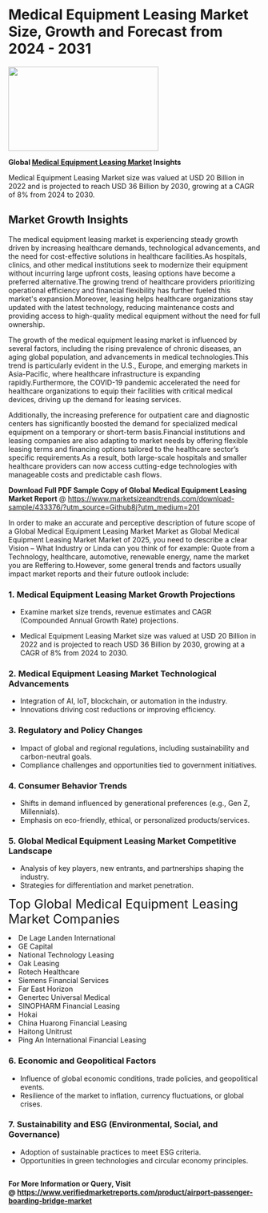 <H1>Medical Equipment Leasing Market Size, Growth and Forecast from 2024 - 2031</H1><img class="aligncenter size-medium wp-image-584254" src="https://thirdeyenews.in/wp-content/uploads/2024/09/Global-Market-Research-300x168.jpeg" alt="" width="300" height="168" /><p><strong>Global&nbsp;<a href="https://www.marketsizeandtrends.com/download-sample/433376/?utm_source=Github8j?utm_medium=201">Medical Equipment Leasing Market</a> Insights</strong></p><p>Medical Equipment Leasing Market size was valued at USD 20 Billion in 2022 and is projected to reach USD 36 Billion by 2030, growing at a CAGR of 8% from 2024 to 2030.</p><p><h2>Market Growth Insights</h2> <p>The medical equipment leasing market is experiencing steady growth driven by increasing healthcare demands, technological advancements, and the need for cost-effective solutions in healthcare facilities.As hospitals, clinics, and other medical institutions seek to modernize their equipment without incurring large upfront costs, leasing options have become a preferred alternative.The growing trend of healthcare providers prioritizing operational efficiency and financial flexibility has further fueled this market's expansion.Moreover, leasing helps healthcare organizations stay updated with the latest technology, reducing maintenance costs and providing access to high-quality medical equipment without the need for full ownership.</p> <p>The growth of the medical equipment leasing market is influenced by several factors, including the rising prevalence of chronic diseases, an aging global population, and advancements in medical technologies.This trend is particularly evident in the U.S., Europe, and emerging markets in Asia-Pacific, where healthcare infrastructure is expanding rapidly.Furthermore, the COVID-19 pandemic accelerated the need for healthcare organizations to equip their facilities with critical medical devices, driving up the demand for leasing services.</p> <p>Additionally, the increasing preference for outpatient care and diagnostic centers has significantly boosted the demand for specialized medical equipment on a temporary or short-term basis.Financial institutions and leasing companies are also adapting to market needs by offering flexible leasing terms and financing options tailored to the healthcare sector’s specific requirements.As a result, both large-scale hospitals and smaller healthcare providers can now access cutting-edge technologies with manageable costs and predictable cash flows.</p> <p><span class=""><strong>Download Full PDF Sample Copy of Global Medical Equipment Leasing Market Report</strong> @ <a href="https://www.marketsizeandtrends.com/download-sample/433376/?utm_source=Github8j?utm_medium=201" target="_blank">https://www.marketsizeandtrends.com/download-sample/433376/?utm_source=Github8j?utm_medium=201</a></span></p><p>In order to make an accurate and perceptive description of future scope of a Global&nbsp;Medical Equipment Leasing Market Market as Global&nbsp;Medical Equipment Leasing Market Market of 2025, you need to describe a clear Vision &ndash; What Industry or Linda can you think of for example: Quote from a Technology, healthcare, automotive, renewable energy, name the market you are Reffering to.However, some general trends and factors usually impact market reports and their future outlook include:</p><h3>1.&nbsp;<strong>Medical Equipment Leasing Market Growth Projections</strong></h3><ul><li>Examine market size trends, revenue estimates and CAGR (Compounded Annual Growth Rate) projections.</li><li><p>Medical Equipment Leasing Market size was valued at USD 20 Billion in 2022 and is projected to reach USD 36 Billion by 2030, growing at a CAGR of 8% from 2024 to 2030.</p></li></ul><h3>2.&nbsp;<strong>Medical Equipment Leasing Market Technological Advancements</strong></h3><ul><li>Integration of AI, IoT, blockchain, or automation in the industry.</li><li>Innovations driving cost reductions or improving efficiency.</li></ul><h3>3.&nbsp;<strong>Regulatory and Policy Changes</strong></h3><ul><li>Impact of global and regional regulations, including sustainability and carbon-neutral goals.</li><li>Compliance challenges and opportunities tied to government initiatives.</li></ul><h3>4.&nbsp;<strong>Consumer Behavior Trends</strong></h3><ul><li>Shifts in demand influenced by generational preferences (e.g., Gen Z, Millennials).</li><li>Emphasis on eco-friendly, ethical, or personalized products/services.</li></ul><h3>5.&nbsp;<strong>Global Medical Equipment Leasing Market Competitive Landscape</strong></h3><ul><li>Analysis of key players, new entrants, and partnerships shaping the industry.</li><li>Strategies for differentiation and market penetration.</li></ul><p data-pm-slice="1 1 []"><span style="color: inherit; font-family: inherit; font-size: 25px;">Top Global Medical Equipment Leasing Market Companies</span></p><div class="" data-test-id=""><p><li>De Lage Landen International</li><li> GE Capital</li><li> National Technology Leasing</li><li> Oak Leasing</li><li> Rotech Healthcare</li><li> Siemens Financial Services</li><li> Far East Horizon</li><li> Genertec Universal Medical</li><li> SINOPHARM Financial Leasing</li><li> Hokai</li><li> China Huarong Financial Leasing</li><li> Haitong Unitrust</li><li> Ping An International Financial Leasing</li></p></div><h3>6.&nbsp;<strong>Economic and Geopolitical Factors</strong></h3><ul><li>Influence of global economic conditions, trade policies, and geopolitical events.</li><li>Resilience of the market to inflation, currency fluctuations, or global crises.</li></ul><h3>7.&nbsp;<strong>Sustainability and ESG (Environmental, Social, and Governance)</strong></h3><ul><li>Adoption of sustainable practices to meet ESG criteria.</li><li>Opportunities in green technologies and circular economy principles.</li></ul><h2><strong style="font-size: 14px;">For More Information or Query, Visit @&nbsp;</strong><a style="background-color: #ffffff; font-size: 14px;" href="https://www.marketsizeandtrends.com/report/medical-equipment-leasing-market/" target="_blank">https://www.verifiedmarketreports.com/product/airport-passenger-boarding-bridge-market</a></h2>